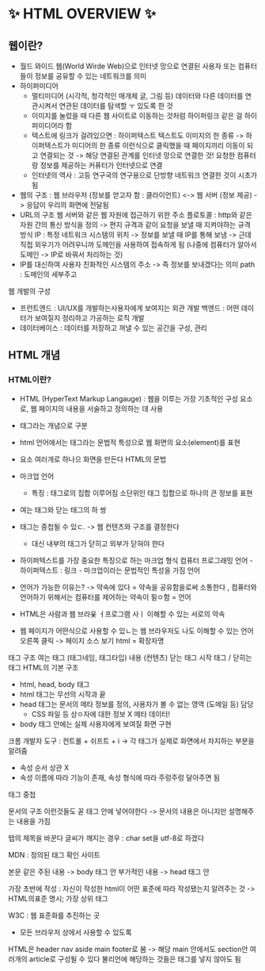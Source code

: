 # ✨ HTML OVERVIEW ✨

## **웹이란?**

- 월드 와이드 웹(World Wirde Web)으로 인터넷 망으로 연결된 사용자 또는 컴퓨터들이 정보를 공유할 수 있는 네트워크를 의미
- 하이퍼미디어
  - 멀티미디어 (시각적, 청각적인 매개체 글, 그림 등) 데이터와 다른 데이터를 연관시켜서 연관된 데이터를 탐색할 ㅜ 있도록 한 것
  - 이미지를 눌렀을 때 다른 웹 사이트로 이동하는 것처럼 하이퍼링크 같은 걸 하이퍼미디어라 함
  - 텍스트에 링크가 걸려있으면 : 하이퍼텍스트
    텍스트도 이미지의 한 종류 -> 하이퍼텍스트가 미디어의 한 종류
    이런식으로 클릭했을 때 페이지끼리 이동이 되고 연결되는 것
    -> 해당 연결된 관계를 인터넷 망으로 연결한 것! 요청한 컴퓨터랑 정보를 제공하는 커퓨터가 인터넷으로 연결
  - 인터넷의 역사 : 고등 연구국의 연구용으로 단방향 네트워크 연결한 것이 시초가 됨
- 웹의 구조 : 웹 브라우저 (정보를 얻고자 함 : 클라이언트) <-> 웹 서버 (정보 제공)
  -> 응답이 우리의 화면에 전달됨
- URL의 구조
  웹 서버와 같은 웹 자원에 접근하기 위한 주소
  플로토콜 : http와 같은 자원 간의 통신 방식을 정의
  -> 편지 규격과 같이 요청을 보낼 때 지켜야하는 규격 방식
  IP : 특정 네트워크 시스템의 위치
  -> 정보를 보낼 때 IP를 통해 보냄 -> 근데 직접 외우기가 어려우니까 도메인을 사용하여 접속하게 됨 (나중에 컴퓨터가 알아서 도메인 -> IP로 바꿔서 처리하는 것)
- IP를 대신하여 사용자 친화적인 시스템의 주소
  -> 즉 정보를 보내겠다는 의미
  path : 도메인의 세부주고

웹 개발의 구성

- 프런트엔드 : UI/UX를 개발하는사용자에게 보여지는 외관 개발
  백엔드 : 어떤 데이터가 보여질지 정리하고 가공하는 로직 개발
- 데이터베이스 : 데이터를 저장하고 꺼낼 수 있는 공간을 구성, 관리

## **HTML 개념**

### **HTML이란?**

- HTML (HyperText Markup Langauge) : 웹을 이루는 가장 기초적인 구성 요소로, 웹 페이지의 내용을 서술하고 정의하는 데 사용
- 태그라는 개념으로 구분
- html 언어에서는 태그라는 문법적 특성으로 웹 화면의 요소(element)를 표현
- 요소 여러개로 하나으 화면을 만든다
  HTML의 문법
- 마크업 언어
  - 특징 : 태그로의 집합 이루어짐 소단위인 태그 집합으로 하나의 큰 정보를 표현
- 여는 태그와 닫는 태그의 하 쌍
- 태그는 중첩될 수 있ㄷ.
  -> 웹 컨텐츠와 구조를 결정한다

  - 대신 내부의 태그가 닫히고 외부가 닫혀야 한다

- 하이퍼텍스트를 가장 중요한 특징으로 하는 마크업 형식 컴퓨터 프로그래밍 언어 - 하이퍼텍스트 : 링크 - 마크업이라는 문법적인 특성을 가짐
  언어
- 언어가 가능한 이유는? -> 약속에 있다 = 약속을 공유함을로써 소통한다 , 컴퓨터와 언어하기 위해서는 컴퓨터를 제어하는 약속이 필ㅇ함 = 언어
- HTML은 사람과 웹 브라웆 ㅓ프로그램 사ㅣ 이해할 수 있는 서로의 약속
- 웹 페이지가 어떤식으로 사용할 수 있ㄴ는 웹 브라우저도 나도 이해할 수 있는 언어
  오른쪽 클릭 -> 페이지 소스 보기
  html = 확장자명

태그 구조
여는 태그 (태그네임, 태그타입) 내용 (컨텐츠) 닫는 태그
시작 태그 / 닫히는 태그
HTML의 기본 구조

- html, head, body 태그
- html 태그는 무선의 시작과 끝
- head 태그는 문서의 메타 정보를 정의, 사용자가 볼 수 없는 영역 (도메일 등) 담당
  - CSS 파일 등 상ㅇ자에 대한 정보 X 메타 데이터!
- body 태그 안에는 실제 사용자에게 보여질 화면 구현

크롬 개발자 도구 : 컨트롤 + 쉬프트 + i
-> 각 태그가 실제로 화면에서 차지하는 부분을 알려줌

- 속성 순서 상관 X
- 속성 이름에 따라 기능이 존재, 속성 형식에 따라 주렁주렁 달아주면 됨

태그 중첩

문서의 구조
이런것들도 꼳 <head>태그 안에 넣어야한다
-> 문서의 내용은 아니지만 설명해주는 내용을 가짐

<title></title>
탭의 제목을 바꾼다
글씨가 깨지는 경우
<meta charset='utf-8'> : char set을 utf-8로 하겠다

MDN : 정의된 태그 확인 사이트

본문 같은 주된 내용 -> body 태그 안
부가적인 내용 -> head 태그 안

가장 초반에 <!Docutype html> 작성 : 자신이 작성한 html이 어떤 표준에 따라 작성됐는지 알려주는 것
-> HTML의표준 명시; 가장 상위 태그

W3C : 웹 표준화를 추진하는 곳

- 모든 브라우저 상에서 사용할 수 있도록

HTML은 header nav aside main footer로 봄
-> 해당 main 안에서도 section안 여러개의 article로 구성될 수 있다
불리언에 해당하는 것들은 태그를 넣지 않아도 됨
